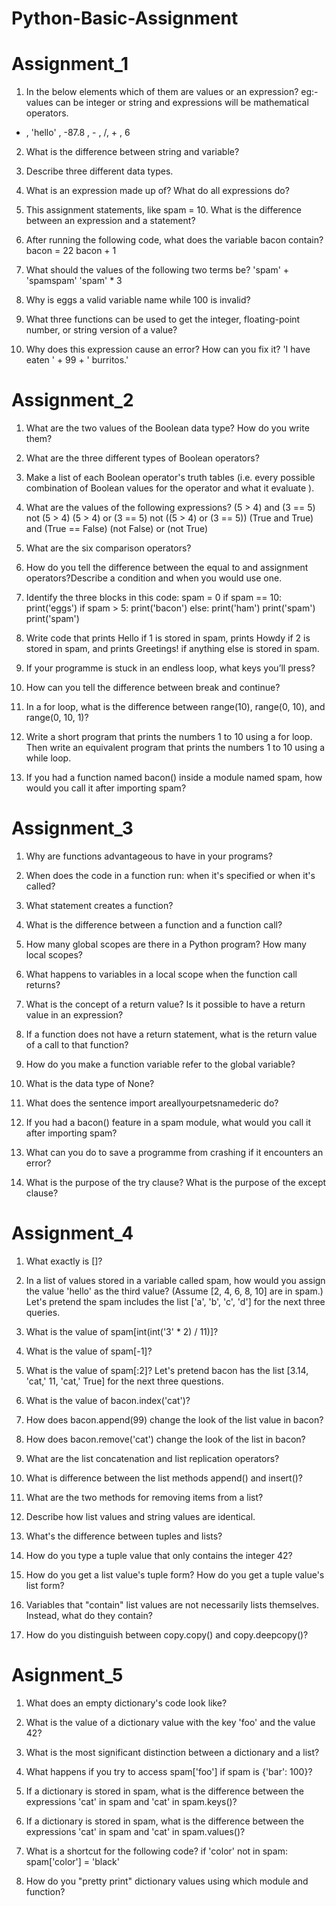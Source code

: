 # Python-Basic-Assignment

# Assignment_1
 
 1) In the below elements which of them are values or an expression? eg:- values can be integer or string and expressions will be mathematical operators.
 * , 'hello' , -87.8 , - , /, + , 6 

2) What is the difference between string and variable?

3) Describe three different data types.

4) What is an expression made up of? What do all expressions do?

5) This assignment statements, like spam = 10. What is the difference between an expression and a statement?

6) After running the following code, what does the variable bacon contain? bacon = 22 bacon + 1

7) What should the values of the following two terms be? 'spam' + 'spamspam' 'spam' * 3

8) Why is eggs a valid variable name while 100 is invalid?

9) What three functions can be used to get the integer, floating-point number, or string version of a value?

10) Why does this expression cause an error? How can you fix it? 'I have eaten ' + 99 + ' burritos.'

# Assignment_2

1) What are the two values of the Boolean data type? How do you write them?

2) What are the three different types of Boolean operators?

3) Make a list of each Boolean operator's truth tables (i.e. every possible combination of Boolean values for the operator and what it evaluate ).

4) What are the values of the following expressions? (5 > 4) and (3 == 5) not (5 > 4) (5 > 4) or (3 == 5) not ((5 > 4) or (3 == 5)) (True and True) and (True == False) (not        False) or (not True)

5) What are the six comparison operators?

6) How do you tell the difference between the equal to and assignment operators?Describe a condition and when you would use one.

7) Identify the three blocks in this code: spam = 0 if spam == 10: print('eggs') if spam > 5: print('bacon') else: print('ham') print('spam') print('spam')

8) Write code that prints Hello if 1 is stored in spam, prints Howdy if 2 is stored in spam, and prints Greetings! if anything else is stored in spam.

9) If your programme is stuck in an endless loop, what keys you’ll press?

10) How can you tell the difference between break and continue?

11) In a for loop, what is the difference between range(10), range(0, 10), and range(0, 10, 1)?

12) Write a short program that prints the numbers 1 to 10 using a for loop. Then write an equivalent program that prints the numbers 1 to 10 using a while loop.

13) If you had a function named bacon() inside a module named spam, how would you call it after importing spam?

# Assignment_3

1) Why are functions advantageous to have in your programs?

2) When does the code in a function run: when it's specified or when it's called?

3) What statement creates a function?

4) What is the difference between a function and a function call?

5) How many global scopes are there in a Python program? How many local scopes?

6) What happens to variables in a local scope when the function call returns?

7) What is the concept of a return value? Is it possible to have a return value in an expression?

8) If a function does not have a return statement, what is the return value of a call to that function?

9) How do you make a function variable refer to the global variable?

10) What is the data type of None?

11) What does the sentence import areallyourpetsnamederic do?

12) If you had a bacon() feature in a spam module, what would you call it after importing spam?

13) What can you do to save a programme from crashing if it encounters an error?

14) What is the purpose of the try clause? What is the purpose of the except clause?

# Assignment_4

1) What exactly is []?

2) In a list of values stored in a variable called spam, how would you assign the value 'hello' as the third value? 
   (Assume [2, 4, 6, 8, 10] are in spam.) Let's pretend the spam includes the list ['a', 'b', 'c', 'd'] for the next three queries.

3) What is the value of spam[int(int('3' * 2) / 11)]?

4) What is the value of spam[-1]?

5) What is the value of spam[:2]? Let's pretend bacon has the list [3.14, 'cat,' 11, 'cat,' True] for the next three questions.

6) What is the value of bacon.index('cat')?

7) How does bacon.append(99) change the look of the list value in bacon?

8) How does bacon.remove('cat') change the look of the list in bacon?

9) What are the list concatenation and list replication operators?

10) What is difference between the list methods append() and insert()?

11) What are the two methods for removing items from a list?

12) Describe how list values and string values are identical.

13) What's the difference between tuples and lists?

14) How do you type a tuple value that only contains the integer 42?

15) How do you get a list value's tuple form? How do you get a tuple value's list form?

16) Variables that "contain" list values are not necessarily lists themselves. Instead, what do they contain?

17) How do you distinguish between copy.copy() and copy.deepcopy()?

# Asignment_5

1) What does an empty dictionary's code look like?

2) What is the value of a dictionary value with the key 'foo' and the value 42?
 
3) What is the most significant distinction between a dictionary and a list?
 
4) What happens if you try to access spam['foo'] if spam is {'bar': 100}?
 
5) If a dictionary is stored in spam, what is the difference between the expressions 'cat' in spam and 'cat' in spam.keys()?
 
6) If a dictionary is stored in spam, what is the difference between the expressions 'cat' in spam and 'cat' in spam.values()?
 
7) What is a shortcut for the following code? if 'color' not in spam: spam['color'] = 'black'
 
8) How do you "pretty print" dictionary values using which module and function?
